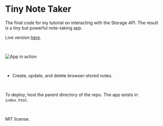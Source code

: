 # Tiny Note Taker

The final code for my tutorial on interacting with the Storage API. The result is a tiny but powerful note-taking app.

Live version [here](https://healeycodes.github.io/tiny-note-taker/).

<br>

![App in action](https://github.com/healeycodes/tiny-note-taker/blob/master/preview.png)

<br>

- Create, update, and delete browser-stored notes.

<br>

To deploy, host the parent directory of the repo. The app exists in `index.html`.

<br>

MIT license.
